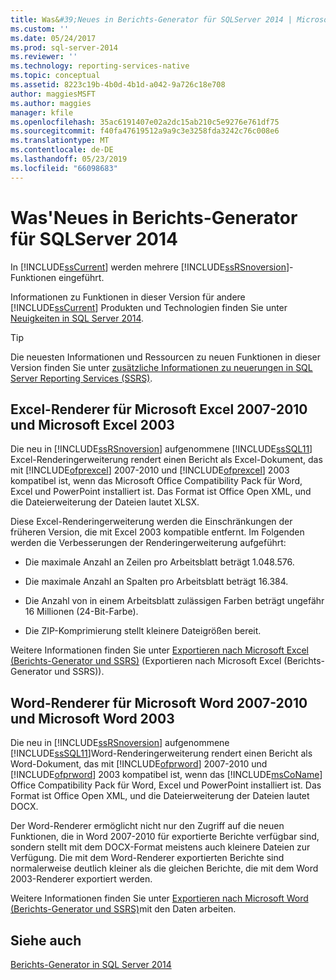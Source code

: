 ```yaml
---
title: Was&#39;Neues in Berichts-Generator für SQLServer 2014 | Microsoft-Dokumentation
ms.custom: ''
ms.date: 05/24/2017
ms.prod: sql-server-2014
ms.reviewer: ''
ms.technology: reporting-services-native
ms.topic: conceptual
ms.assetid: 8223c19b-4b0d-4b1d-a042-9a726c18e708
author: maggiesMSFT
ms.author: maggies
manager: kfile
ms.openlocfilehash: 35ac6191407e02a2dc15ab210c5e9276e761df75
ms.sourcegitcommit: f40fa47619512a9a9c3e3258fda3242c76c008e6
ms.translationtype: MT
ms.contentlocale: de-DE
ms.lasthandoff: 05/23/2019
ms.locfileid: "66098683"
---
```

# <a name="what39s-new-in-report-builder-for-sql-server-2014"></a>Was&#39;Neues in Berichts-Generator für SQLServer 2014
  In [!INCLUDE[ssCurrent](../includes/sscurrent-md.md)] werden mehrere [!INCLUDE[ssRSnoversion](../includes/ssrsnoversion-md.md)]-Funktionen eingeführt.  
  
 Informationen zu Funktionen in dieser Version für andere [!INCLUDE[ssCurrent](../includes/sscurrent-md.md)] Produkten und Technologien finden Sie unter [Neuigkeiten in SQL Server 2014](../sql-server/what-s-new-in-sql-server-2016.md).  
  
> [!TIP]  
>  Die neuesten Informationen und Ressourcen zu neuen Funktionen in dieser Version finden Sie unter [zusätzliche Informationen zu neuerungen in SQL Server Reporting Services (SSRS)](https://go.microsoft.com/fwlink/?LinkId=207147).  
  
##  <a name="ExcelRenderer"></a> Excel-Renderer für Microsoft Excel 2007-2010 und Microsoft Excel 2003  
 Die neu in [!INCLUDE[ssRSnoversion](../includes/ssrsnoversion-md.md)] aufgenommene [!INCLUDE[ssSQL11](../includes/sssql11-md.md)] Excel-Renderingerweiterung rendert einen Bericht als Excel-Dokument, das mit [!INCLUDE[ofprexcel](../includes/ofprexcel-md.md)] 2007-2010 und [!INCLUDE[ofprexcel](../includes/ofprexcel-md.md)] 2003 kompatibel ist, wenn das Microsoft Office Compatibility Pack für Word, Excel und PowerPoint installiert ist. Das Format ist Office Open XML, und die Dateierweiterung der Dateien lautet XLSX.  
  
 Diese Excel-Renderingerweiterung werden die Einschränkungen der früheren Version, die mit Excel 2003 kompatible entfernt. Im Folgenden werden die Verbesserungen der Renderingerweiterung aufgeführt:  
  
-   Die maximale Anzahl an Zeilen pro Arbeitsblatt beträgt 1.048.576.  
  
-   Die maximale Anzahl an Spalten pro Arbeitsblatt beträgt 16.384.  
  
-   Die Anzahl von in einem Arbeitsblatt zulässigen Farben beträgt ungefähr 16 Millionen (24-Bit-Farbe).  
  
-   Die ZIP-Komprimierung stellt kleinere Dateigrößen bereit.  
  
 Weitere Informationen finden Sie unter [Exportieren nach Microsoft Excel &#40;Berichts-Generator und SSRS&#41;](report-builder/exporting-to-microsoft-excel-report-builder-and-ssrs.md) (Exportieren nach Microsoft Excel (Berichts-Generator und SSRS)).  
  
##  <a name="WordRenderer"></a> Word-Renderer für Microsoft Word 2007-2010 und Microsoft Word 2003  
 Die neu in [!INCLUDE[ssRSnoversion](../includes/ssrsnoversion-md.md)] aufgenommene [!INCLUDE[ssSQL11](../includes/sssql11-md.md)]Word-Renderingerweiterung rendert einen Bericht als Word-Dokument, das mit [!INCLUDE[ofprword](../includes/ofprword-md.md)] 2007-2010 und [!INCLUDE[ofprword](../includes/ofprword-md.md)] 2003 kompatibel ist, wenn das [!INCLUDE[msCoName](../includes/msconame-md.md)] Office Compatibility Pack für Word, Excel und PowerPoint installiert ist. Das Format ist Office Open XML, und die Dateierweiterung der Dateien lautet DOCX.  
  
 Der Word-Renderer ermöglicht nicht nur den Zugriff auf die neuen Funktionen, die in Word 2007-2010 für exportierte Berichte verfügbar sind, sondern stellt mit dem DOCX-Format meistens auch kleinere Dateien zur Verfügung. Die mit dem Word-Renderer exportierten Berichte sind normalerweise deutlich kleiner als die gleichen Berichte, die mit dem Word 2003-Renderer exportiert werden.  
  
 Weitere Informationen finden Sie unter [Exportieren nach Microsoft Word &#40;Berichts-Generator und SSRS&#41;](report-builder/exporting-to-microsoft-word-report-builder-and-ssrs.md)mit den Daten arbeiten.  
  
## <a name="see-also"></a>Siehe auch  
 [Berichts-Generator in SQL Server 2014](report-builder/report-builder-in-sql-server-2016.md)  
  
  
